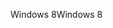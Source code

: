 <span data-ttu-id="40628-101">Windows 8</span><span class="sxs-lookup"><span data-stu-id="40628-101">Windows 8</span></span>